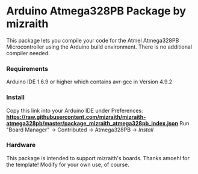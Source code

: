 # Arduino Atmega328PB Package by mizraith

This package lets you compile your code for the Atmel Atmega328PB Microcontroller
using the Arduino build environment.  There is no additional compiler needed. 

### Requirements 
Arduino IDE 1.6.9 or higher which contains avr-gcc in Version 4.9.2

### Install
Copy this link into your Arduino IDE under Preferences:
**https://raw.githubusercontent.com/mizraith/mizraith-atmega328pb/master/package_mizraith_atmega328pb_index.json**
Run "Board Manager" -> Contributed -> Atmega328PB -> _Install_

### Hardware

This package is intended to support mizraith's boards.  Thanks amoehl for
the template!  Modify for your own use, of course.




